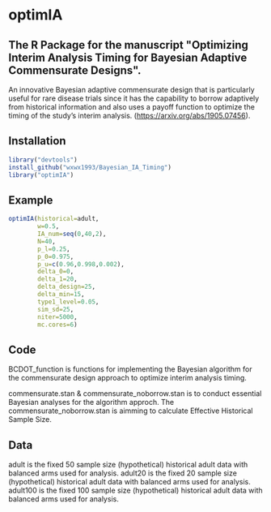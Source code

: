 # optimIA
## The R Package for the manuscript "Optimizing Interim Analysis Timing for Bayesian Adaptive Commensurate Designs". 
An innovative Bayesian adaptive commensurate design that is particularly useful for rare disease trials since it has the capability to borrow adaptively from historical information and also uses a payoff function to optimize the timing of the study’s interim analysis. (https://arxiv.org/abs/1905.07456).

## Installation
```r
library("devtools")
install_github("wxwx1993/Bayesian_IA_Timing")
library("optimIA")
```

## Example
```r
optimIA(historical=adult, 
        w=0.5, 
        IA_num=seq(0,40,2), 
        N=40, 
        p_l=0.25, 
        p_0=0.975, 
        p_u=c(0.96,0.998,0.002), 
        delta_0=0, 
        delta_1=20, 
        delta_design=25, 
        delta_min=15, 
        type1_level=0.05,  
        sim_sd=25, 
        niter=5000, 
        mc.cores=6)
```
        
## Code
BCDOT_function is functions for implementing the Bayesian algorithm for the commensurate design approach to optimize interim analysis timing.

commensurate.stan & commensurate_noborrow.stan is to conduct essential Bayesian analyses for the algorithm approch. The commensurate_noborrow.stan is aimming to calculate Effective Historical Sample Size.

## Data
adult is the fixed 50 sample size (hypothetical) historical adult data with balanced arms used for analysis.
adult20 is the fixed 20 sample size (hypothetical) historical adult data with balanced arms used for analysis.
adult100 is the fixed 100 sample size (hypothetical) historical adult data with balanced arms used for analysis.


